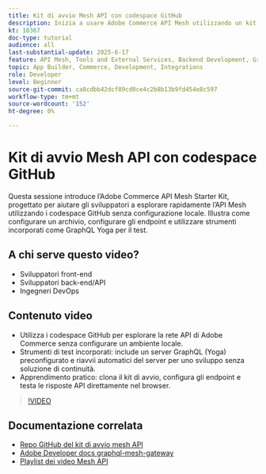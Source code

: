 ```yaml
---
title: Kit di avvio Mesh API con codespace GitHub
description: Inizia a usare Adobe Commerce API Mesh utilizzando un kit di avvio basato su GitHub, non è necessaria alcuna configurazione locale.
kt: 18367
doc-type: tutorial
audience: all
last-substantial-update: 2025-6-17
feature: API Mesh, Tools and External Services, Backend Development, GraphQL, Storefront
topic: App Builder, Commerce, Development, Integrations
role: Developer
level: Beginner
source-git-commit: ca8cdbb42dcf89cd0ce4c2b8b13b9fd454e8c597
workflow-type: tm+mt
source-wordcount: '152'
ht-degree: 0%

---
```



# Kit di avvio Mesh API con codespace GitHub

Questa sessione introduce l’Adobe Commerce API Mesh Starter Kit, progettato per aiutare gli sviluppatori a esplorare rapidamente l’API Mesh utilizzando i codespace GitHub senza configurazione locale. Illustra come configurare un archivio, configurare gli endpoint e utilizzare strumenti incorporati come GraphQL Yoga per il test.

## A chi serve questo video?

* Sviluppatori front-end
* Sviluppatori back-end/API
* Ingegneri DevOps

## Contenuto video

* Utilizza i codespace GitHub per esplorare la rete API di Adobe Commerce senza configurare un ambiente locale.
* Strumenti di test incorporati: include un server GraphQL (Yoga) preconfigurato e riavvii automatici del server per uno sviluppo senza soluzione di continuità.
* Apprendimento pratico: clona il kit di avvio, configura gli endpoint e testa le risposte API direttamente nel browser.

>[!VIDEO](https://video.tv.adobe.com/v/3464017?learn=on&enablevpops)

## Documentazione correlata

* [Repo GitHub del kit di avvio mesh API](https://github.com/adobe-commerce/api-mesh-starter-kit)
* [Adobe Developer docs graphql-mesh-gateway](https://developer.adobe.com/graphql-mesh-gateway/)
* [Playlist dei video Mesh API](https://experienceleague.adobe.com/en/playlists/commerce-get-started-app-builder-and-api-mesh)
